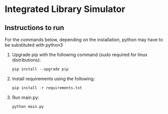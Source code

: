 # Integrated Library Simulator

## Instructions to run

For the commands below, depending on the installation, python may have to be substituted with python3

1. Upgrade pip with the following command (sudo required for linux distributions):

    ```python
    pip install --upgrade pip
    ```

2. Install requirements using the following:

    ```python
    pip install -r requirements.txt
    ```

3. Run main.py:

    ```python
    python main.py
    ```
